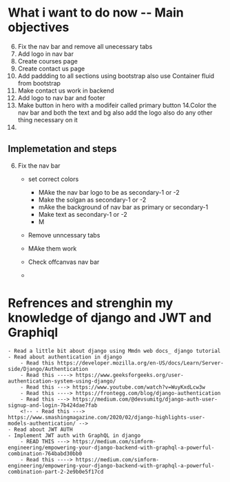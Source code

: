 # What i want to do now -- Main objectives

6. Fix the nav bar and remove all unecessary tabs
7. Add logo in nav bar
8. Create courses page
9. Create contact us page
10. Add paddding to all sections using bootstrap also use Container fluid from bootstrap
11. Make contact us work in backend
12. Add logo to nav bar and footer
13. Make button in hero with a modifeir called primary button
    14.Color the nav bar and both the text and bg also add the logo also do any other thing necessary on it
14.

## Implemetation and steps

6. Fix the nav bar

   - set correct colors

     - MAke the nav bar logo to be as secondary-1 or -2
     - Make the solgan as secondary-1 or -2
     - mAke the background of nav bar as primary or secondary-1
     - Make text as secondary-1 or -2
     - M

   - Remove unncessary tabs
   - MAke them work
   - Check offcanvas nav bar
   -

# Refrences and strenghin my knowledge of django and JWT and Graphiql

    - Read a little bit about django using Mmdn web docs_ django tutorial
    - Read about authentication in django
        - Read this https://developer.mozilla.org/en-US/docs/Learn/Server-side/Django/Authentication
        - Read this ----> https://www.geeksforgeeks.org/user-authentication-system-using-django/
        - Read this ---> https://www.youtube.com/watch?v=WuyKxdLcw3w
        - Read this ----> https://frontegg.com/blog/django-authentication
        - Read this ---> https://medium.com/@devsumitg/django-auth-user-signup-and-login-7b424dae7fab
        <!-- - Read this ---> https://www.smashingmagazine.com/2020/02/django-highlights-user-models-authentication/ -->
    - Read about JWT AUTH
    - Implement JWT auth with GraphQL in django
        - READ THIS ---> https://medium.com/simform-engineering/empowering-your-django-backend-with-graphql-a-powerful-combination-764babd30bb0
        - Read this ----> https://medium.com/simform-engineering/empowering-your-django-backend-with-graphql-a-powerful-combination-part-2-2e9b0e5f17cd
